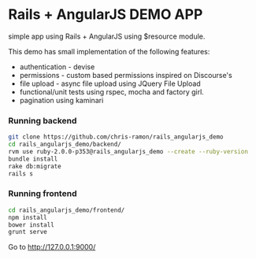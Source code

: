 # Rails + AngularJS DEMO APP


simple app using Rails + AngularJS using $resource module.

This demo has small implementation of the following features:
* authentication - devise
* permissions - custom based permissions inspired on Discourse's
* file upload - async file upload using JQuery File Upload
* functional/unit tests using rspec, mocha and factory girl.
* pagination using kaminari


### Running backend
``` bash
git clone https://github.com/chris-ramon/rails_angularjs_demo
cd rails_angularjs_demo/backend/
rvm use ruby-2.0.0-p353@rails_angularjs_demo --create --ruby-version
bundle install
rake db:migrate
rails s
```

### Running frontend
``` bash
cd rails_angularjs_demo/frontend/
npm install
bower install
grunt serve
```

Go to http://127.0.0.1:9000/